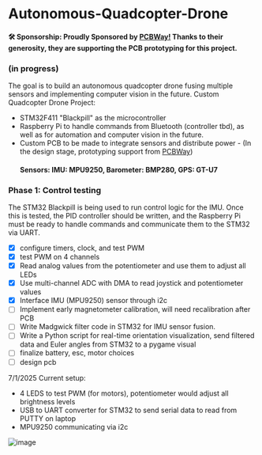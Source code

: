 # Autonomous-Quadcopter-Drone
#### 🛠️ Sponsorship: Proudly Sponsored by [PCBWay!](https://www.pcbway.com) Thanks to their generosity, they are supporting the PCB prototyping for this project. 
### (in progress)
The goal is to build an autonomous quadcopter drone fusing multiple sensors and implementing computer vision in the future. 
Custom Quadcopter Drone Project:
- STM32F411 "Blackpill" as the microcontroller
- Raspberry Pi to handle commands from Bluetooth (controller tbd), as well as for automation and computer vision in the future.
- Custom PCB to be made to integrate sensors and distribute power - (In the design stage, prototyping support from [PCBWay](https://www.pcbway.com))
  #### Sensors: IMU: MPU9250, Barometer: BMP280, GPS: GT-U7
 
### Phase 1: Control testing
The STM32 Blackpill is being used to run control logic for the IMU. Once this is tested, the PID controller should be written, and the Raspberry Pi must be ready to handle commands and communicate them to the STM32 via UART.

- [x] configure timers, clock, and test PWM
- [x] test PWM on 4 channels
- [x] Read analog values from the potentiometer and use them to adjust all LEDs
- [x] Use multi-channel ADC with DMA to read joystick and potentiometer values
- [x] Interface IMU (MPU9250) sensor through i2c
- [ ] Implement early magnetometer calibration, will need recalibration after PCB
- [ ] Write Madgwick filter code in STM32 for IMU sensor fusion.
- [ ] Write a Python script for real-time orientation visualization, send filtered data and Euler angles from STM32 to a pygame visual
- [ ] finalize battery, esc, motor choices
- [ ] design pcb

7/1/2025 Current setup: 
- 4 LEDS to test PWM (for motors), potentiometer would adjust all brightness levels
- USB to UART converter for STM32 to send serial data to read from PUTTY on laptop
- MPU9250 communicating via i2c

![image](https://github.com/user-attachments/assets/7bd714c2-9c71-4ed1-be03-569fdb4183a3)


